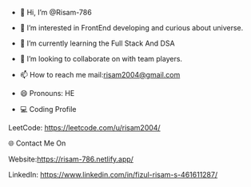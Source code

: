- 👋 Hi, I’m @Risam-786
- 👀 I’m interested in FrontEnd developing and curious about universe.
- 🌱 I’m currently learning the Full Stack And DSA
- 💞️ I’m looking to collaborate on with team players.
- 📫 How to reach me mail:risam2004@gmail.com
- 😄 Pronouns: HE

- 💻 Coding Profile

LeetCode: https://leetcode.com/u/risam2004/

🌐 Contact Me On

Website:https://risam-786.netlify.app/

LinkedIn: https://www.linkedin.com/in/fizul-risam-s-461611287/


<!---
Risam-786/Risam-786 is a ✨ special ✨ repository because its `README.md` (this file) appears on your GitHub profile.
You can click the Preview link to take a look at your changes.
--->
